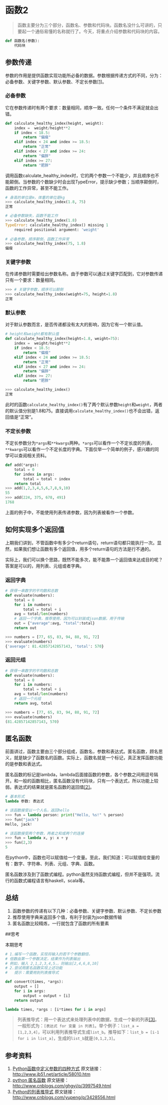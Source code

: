 # 函数2

> 函数主要分为三个部分，函数名、参数和代码块。函数名没什么可讲的，只要起一个通俗易懂的名称就行了。今天，将重点介绍参数和代码块的内容。

```python
def 函数名(参数):
    代码块
```

## 参数传递

参数的作用是提供函数实现功能所必备的数据。参数根据传递方式的不同，分为：必备参数、关键字参数、默认参数、不定长参数[[1]](##参考资料)。

### 必备参数

它在参数传递时有两个要求：数量相同，顺序一致。任何一个条件不满足就会出错。

```python
def calculate_healthy_index(height, weight):
    index =  weight/height**2
    if index < 18.5:
        return "偏瘦"
    elif index < 24 and index >= 18.5:
        return "正常"
    elif index < 27 and index >= 24:
        return "偏胖"
    elif index >= 27:
        return "肥胖"
```
调用函数calculate_healthy_index时，它的两个参数一个不能少，并且顺序也不能颠倒。当参数的个数缺少时会出现TypeError，提示缺少参数；当顺序颠倒时，函数的工作异常，甚至不能工作。

```python
# 身高的单位是m，体重的单位是kg
>>> calculate_healthy_index(1.8, 75)
正常

# 必备参数缺失，函数不能工作
>>> calculate_healthy_index(1.8)
TypeError: calculate_healthy_index() missing 1 
    required positional argument: 'weight'
 
# 必备参数，顺序颠倒，函数工作异常
>>> calculate_healthy_index(75, 1.8)
偏瘦
```
### 关键字参数

在传递参数时需要给出参数名称。由于参数可以通过关键字匹配到，它对参数传递只有一个要求：数量相同。

```python
>>> # 关键字参数，顺序可以颠倒
>>> calculate_healthy_index(weight=75, height=1.8)
正常
```

### 默认参数

对于默认参数而言，是否传递都没有太大的影响，因为它有一个默认值。

```python
# height和weight都有默认值
def calculate_healthy_index(height=1.8, weight=75):
    index =  weight/height**2
    if index < 18.5:
        return "偏瘦"
    elif index < 24 and index >= 18.5:
        return "正常"
    elif index < 27 and index >= 24:
        return "偏胖"
    elif index >= 27:
        return "肥胖"

>>> calculate_healthy_index()
正常
```
此时的函数`calculate_healthy_index()`有了两个默认参数`height`和`weight`，两者的默认值分别是1.8和75。直接调用`calculate_healthy_index()`也不会出错，返回值是“正常”。

### 不定长参数

不定长参数分为`*args`和`**kwargs`两种。`*args`可以看作一个不定长度的列表，`**kwargs`可以看作一个不定长度的字典。下面仅举一个简单的例子，感兴趣的同学可以查阅相关资料。

```python
def add(*args):
    total = 0
    for index in args:
        total = total + index
    return total
>>> add(1,2,3,4,5,6,7,8,9,10)
55
>>> add(224, 375, 678, 491)
1768
```
上面的例子中，不能使用列表传递参数，因为列表被看作一个参数。

## 如何实现多个返回值

上期我们讲到，不管函数中有多少个return语句，return语句都只能执行一次。显然，如果我们想让函数有多个返回值，用多个return语句的方法是行不通的。

实际上，我们可以换个思路，既然不能多次，能不能靠一个返回值来达成目的呢？答案是可以的，用列表、元组或者字典。

### 返回字典

```python
# 获得一串数字的平均数和总数
def evaluate(numbers):
    total = 0
    for i in numbers:
        total = total + i
    avg = total/len(numbers)
    # 返回一个字典，推荐使用，因为可以封装成json数据，用于传输
    out = {"average":avg, "total":total}
    return out

>>> numbers = [77, 65, 83, 94, 88, 91, 72]
>>> evaluate(numbers)
{'average': 81.42857142857143, 'total': 570}
```
### 返回元组

```python
# 获得一串数字的平均数和总数
def evaluate(numbers):
    total = 0
    for i in numbers:
        total = total + i
    avg = total/len(numbers)
    # 返回一个元组
    return avg, total

>>> numbers = [77, 65, 83, 94, 88, 91, 72]
>>> evaluate(numbers)
(81.42857142857143, 570)
```

## 匿名函数

前面讲过，函数主要由三个部分组成，函数名，参数和表达式。匿名函数，顾名思义，就是缺少了函数名的函数。实际上，函数名就是一个标记，真正发挥函数功能的是参数和表达式。

匿名函数的标记是lambda，lambda后面接函数的参数，各个参数之间用逗号隔开。和一般的函数相比，匿名函数没有代码块，只有一个表达式，所以功能上较弱。表达式的结果就是匿名函数的返回值[[2]](##参考资料)。

```python
# 基本形式
lambda 参数: 表达式

# 该函数接受以一个人名，返回hello
>>> fun = lambda person: print("Hello, %s!" % person)
>>> fun("jack")
Hello, jack!

# 该函数接受两个参数，两者之和或两个的连接
>>> fun = lambda x, y: x + y
>>> fun(2,3)
5
```

在python中，函数也可以赋值给一个变量。至此，我们知道：可以赋值给变量的有：数字、字符串、列表、元组、字典、函数。

匿名函数涉及到了函数式编程。python虽然支持函数式编程，但并不是强项。流行的函数式编程语言有haskell，scala等。

## 总结

1. 函数参数的传递有以下几种：必备参数、关键字参数、默认参数、不定长参数
2. 推荐使用字典来返回多个值，有利于封装为json数据传输
3. 匿名函数比较精炼，一行就包含了函数的所有要素

##思考

本期思考

```python
# 1.编写一个函数，实现将输入的若干个参数翻倍，
# 倍数由第一个参数决定，结果作为列表输出
# 例如，输入 2,1,2,3,4,5，，则输出[2,4,6,8,10]
# 2.尝试用匿名函数实现上述功能
#   提示：需要用到列表推导式

def convert(times, *args):
    output = []
    for i in args:
        output = output + [i]
    return output

lambda times, *args : [i*times for i in args]
```

> 列表推导式：用一个表达式来处理列表中的数据，生成一个新的列表[[3]](##参考资料)。一般形式为：`[表达式 for 变量 in 列表]`。举个例子：`list_a = [1,2,3,4]`，可以利用列表推导式生成`list_b`。推导如下：`list_b = [i-1 for i in list_a]`，生成的`list_b`就是`[0,1,2,3]`。

## 参考资料

1. [Python函数中定义参数的四种方式](http://www.jb51.net/article/58010.htm) 原文链接：http://www.jb51.net/article/58010.htm
2. [python 匿名函数](http://www.cnblogs.com/ghgyj/p/3997549.html) 原文链接：http://www.cnblogs.com/ghgyj/p/3997549.html
3. [Python的列表推导式](http://www.cnblogs.com/yupeng/p/3428556.html) 原文链接：http://www.cnblogs.com/yupeng/p/3428556.html

